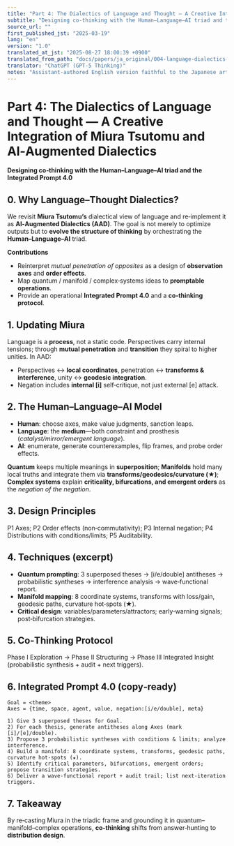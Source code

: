```yaml
---
title: "Part 4: The Dialectics of Language and Thought — A Creative Integration of Miura Tsutomu and AI‑Augmented Dialectics"
subtitle: "Designing co‑thinking with the Human–Language–AI triad and the Integrated Prompt 4.0"
source_url: ""
first_published_jst: "2025-03-19"
lang: "en"
version: "1.0"
translated_at_jst: "2025-08-27 18:00:39 +0900"
translated_from_path: "docs/papers/ja_original/004-language-dialectics-miura-aad-20250319.md"
translator: "ChatGPT (GPT-5 Thinking)"
notes: "Assistant-authored English version faithful to the Japanese article; not a literal copy of the user reference."
---
```


# Part 4: The Dialectics of Language and Thought — A Creative Integration of Miura Tsutomu and AI‑Augmented Dialectics
**Designing co‑thinking with the Human–Language–AI triad and the Integrated Prompt 4.0**

## 0. Why Language–Thought Dialectics?
We revisit **Miura Tsutomu’s** dialectical view of language and re‑implement it as **AI‑Augmented Dialectics (AAD)**. The goal is not merely to optimize outputs but to **evolve the structure of thinking** by orchestrating the **Human–Language–AI** triad.

**Contributions**
- Reinterpret *mutual penetration of opposites* as a design of **observation axes** and **order effects**.
- Map quantum / manifold / complex‑systems ideas to **promptable operations**.
- Provide an operational **Integrated Prompt 4.0** and a **co‑thinking protocol**.

## 1. Updating Miura
Language is a **process**, not a static code. Perspectives carry internal tensions; through **mutual penetration** and **transition** they spiral to higher unities. In AAD:
- Perspectives ↔ **local coordinates**, penetration ↔ **transforms & interference**, unity ↔ **geodesic integration**.  
- Negation includes **internal [i]** self‑critique, not just external [e] attack.

## 2. The Human–Language–AI Model
- **Human**: choose axes, make value judgments, sanction leaps.  
- **Language**: the **medium**—both constraint and prosthesis (*catalyst/mirror/emergent language*).  
- **AI**: enumerate, generate counterexamples, flip frames, and probe order effects.

**Quantum** keeps multiple meanings in **superposition**; **Manifolds** hold many local truths and integrate them via **transforms/geodesics/curvature (★)**; **Complex systems** explain **criticality, bifurcations, and emergent orders** as the *negation of the negation*.

## 3. Design Principles
P1 Axes; P2 Order effects (non‑commutativity); P3 Internal negation; P4 Distributions with conditions/limits; P5 Auditability.

## 4. Techniques (excerpt)
- **Quantum prompting**: 3 superposed theses → [i/e/double] antitheses → probabilistic syntheses → interference analysis → wave‑functional report.  
- **Manifold mapping**: 8 coordinate systems, transforms with loss/gain, geodesic paths, curvature hot‑spots (★).  
- **Critical design**: variables/parameters/attractors; early‑warning signals; post‑bifurcation strategies.

## 5. Co‑Thinking Protocol
Phase I Exploration → Phase II Structuring → Phase III Integrated Insight (probabilistic synthesis + audit + next triggers).

## 6. Integrated Prompt 4.0 (copy‑ready)
```
Goal = <theme>
Axes = {time, space, agent, value, negation:[i/e/double], meta}

1) Give 3 superposed theses for Goal.
2) For each thesis, generate antitheses along Axes (mark [i]/[e]/double).
3) Propose 3 probabilistic syntheses with conditions & limits; analyze interference.
4) Build a manifold: 8 coordinate systems, transforms, geodesic paths, curvature hot‑spots (★).
5) Identify critical parameters, bifurcations, emergent orders; propose transition strategies.
6) Deliver a wave‑functional report + audit trail; list next‑iteration triggers.
```

## 7. Takeaway
By re‑casting Miura in the triadic frame and grounding it in quantum–manifold–complex operations, **co‑thinking** shifts from answer‑hunting to **distribution design**.
